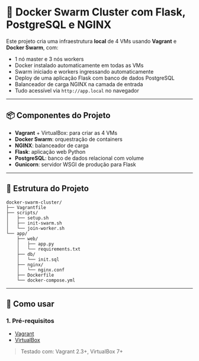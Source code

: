 # 🐳 Docker Swarm Cluster com Flask, PostgreSQL e NGINX

Este projeto cria uma infraestrutura **local** de 4 VMs usando **Vagrant** e **Docker Swarm**, com:

- 1 nó master e 3 nós workers
- Docker instalado automaticamente em todas as VMs
- Swarm iniciado e workers ingressando automaticamente
- Deploy de uma aplicação Flask com banco de dados PostgreSQL
- Balanceador de carga NGINX na camada de entrada
- Tudo acessível via `http://app.local` no navegador

---

## 📦 Componentes do Projeto

- **Vagrant** + VirtualBox: para criar as 4 VMs
- **Docker Swarm**: orquestração de containers
- **NGINX**: balanceador de carga
- **Flask**: aplicação web Python
- **PostgreSQL**: banco de dados relacional com volume
- **Gunicorn**: servidor WSGI de produção para Flask

---

## 📁 Estrutura do Projeto

```plaintext
docker-swarm-cluster/
├── Vagrantfile
├── scripts/
│   ├── setup.sh
│   ├── init-swarm.sh
│   └── join-worker.sh
└── app/
    ├── web/
    │   ├── app.py
    │   └── requirements.txt
    ├── db/
    │   └── init.sql
    ├── nginx/
    │   └── nginx.conf
    ├── Dockerfile
    └── docker-compose.yml

```

---

## 🚀 Como usar

### 1. Pré-requisitos

- [Vagrant](https://www.vagrantup.com/downloads)
- [VirtualBox](https://www.virtualbox.org/wiki/Downloads)

> Testado com: Vagrant 2.3+, VirtualBox 7+
